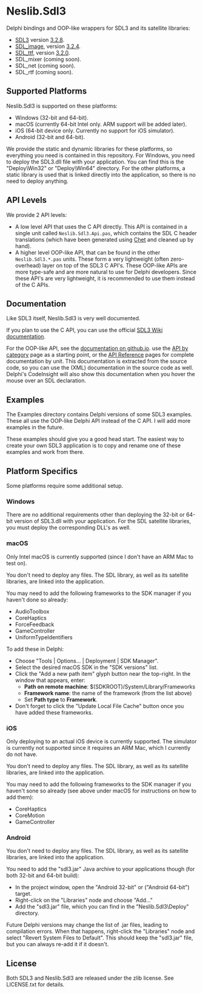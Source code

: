 # Neslib.Sdl3

Delphi bindings and OOP-like wrappers for SDL3 and its satellite libraries:

* [SDL3](https://libsdl.org/index.php) version [3.2.8](https://github.com/libsdl-org/SDL/releases/tag/release-3.2.8).
* [SDL_image](https://github.com/libsdl-org/SDL_image), version [3.2.4](https://github.com/libsdl-org/SDL_image/releases/tag/release-3.2.4).
* [SDL_ttf](https://github.com/libsdl-org/SDL_ttf), version [3.2.0](https://github.com/libsdl-org/SDL_ttf/releases/tag/release-3.2.0).
* SDL_mixer (coming soon).
* SDL_net (coming soon).
* SDL_rtf (coming soon).

## Supported Platforms

Neslib.Sdl3 is supported on these platforms:

* Windows (32-bit and 64-bit).
* macOS (currently 64-bit Intel only. ARM support will be added later).
* iOS (64-bit device only. Currently no support for iOS simulator).
* Android (32-bit and 64-bit).

We provide the static and dynamic libraries for these platforms, so everything you need is contained in this repository. For Windows, you need to deploy the SDL3.dll file with your application. You can find this is the "Deploy\Win32" or "Deploy\Win64" directory. For the other platforms, a static library is used that is linked directly into the application, so there is no need to deploy anything.

## API Levels

We provide 2 API levels:

* A low level API that uses the C API directly. This API is contained in a single unit called `Neslib.Sdl3.Api.pas`, which contains the SDL C header translations (which have been generated using [Chet](https://github.com/neslib/Chet) and cleaned up by hand).
* A higher level OOP-like API, that can be found in the other `Neslib.Sdl3.*.pas` units. These form a very lightweight (often zero-overhead) layer on top of the SDL3 C API's. These OOP-like APIs are more type-safe and are more natural to use for Delphi developers. Since these API's are very lightweight, it is recommended to use them instead of the C APIs.

## Documentation

Like SDL3 itself, Neslib.Sdl3 is very well documented.

If you plan to use the C API, you can use the official [SDL3 Wiki documentation](https://wiki.libsdl.org/SDL3/FrontPage).

For the OOP-like API, see the [documentation on github.io](https://neslib.github.io/Neslib.Sdl3/). use the [API by category](https://neslib.github.io/Neslib.Sdl3/APIByCategory/) page as a starting point, or the [API Reference](https://neslib.github.io/Neslib.Sdl3/Reference/Neslib.Sdl3/) pages for complete documentation by unit. This documentation is extracted from the source code, so you can use the (XML) documentation in the source code as well. Delphi's CodeInsight will also show this documentation when you hover the mouse over an SDL declaration.

## Examples

The Examples directory contains Delphi versions of some SDL3 examples. These all use the OOP-like Delphi API instead of the C API. I will add more examples in the future.

These examples should give you a good head start. The easiest way to create your own SDL3 application is to copy and rename one of these examples and work from there.

## Platform Specifics

Some platforms require some additional setup.

### Windows

There are no additional requirements other than deploying the 32-bit or 64-bit version of SDL3.dll with your application. For the SDL satellite libraries, you must deploy the corresponding DLL's as well.

### macOS

Only Intel macOS is currently supported (since I don't have an ARM Mac to test on).

You don't need to deploy any files. The SDL library, as well as its satellite libraries, are linked into the application.

You may need to add the following frameworks to the SDK manager if you haven't done so already:

* AudioToolbox
* CoreHaptics
* ForceFeedback
* GameController
* UniformTypeIdentifiers

To add these in Delphi:

* Choose "Tools | Options... | Deployment | SDK Manager".
* Select the desired macOS SDK in the "SDK versions" list.
* Click the "Add a new path item" glyph button near the top-right. In the window that appears, enter:
  * **Path on remote machine**: $(SDKROOT)/System/Library/Frameworks
  * **Framework name**: the name of the framework (from the list above)
  * Set **Path type** to **Framework**.
* Don't forget to click the "Update Local File Cache" button once you have added these frameworks.

### iOS

Only deploying to an actual iOS device is currently supported. The simulator is currently not supported since it requires an ARM Mac, which I currently do not have.

You don't need to deploy any files. The SDL library, as well as its satellite libraries, are linked into the application.

You may need to add the following frameworks to the SDK manager if you haven't sone so already (see above under macOS for instructions on how to add them):

* CoreHaptics
* CoreMotion
* GameController

### Android

You don't need to deploy any files. The SDL library, as well as its satellite libraries, are linked into the application.

You need to add the "sdl3.jar" Java archive to your applications though (for both 32-bit and 64-bit build):

* In the project window, open the "Android 32-bit" or ("Android 64-bit") target.
* Right-click on the "Libraries" node and choose "Add..."
* Add the "sdl3.jar" file, which you can find in the "Neslib.Sdl3\Deploy" directory.

Future Delphi versions may change the list of .jar files, leading to compilation errors. When that happens, right-click the "Libraries" node and select "Revert System Files to Default". This should keep the "sdl3.jar" file, but you can always re-add it if it doesn't.

## License

Both SDL3 and Neslib.Sdl3 are released under the zlib license. See LICENSE.txt for details.
